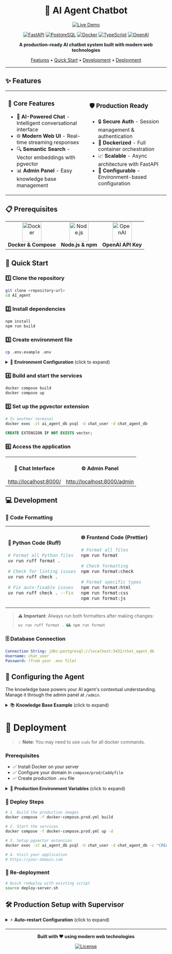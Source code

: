 <div align="center">

# 🤖 AI Agent Chatbot

<a href="https://andres-ai.aduquehd.com/">
  <img src="https://img.shields.io/badge/🔗%20Live%20Demo-Visit%20Site-blue?style=for-the-badge" alt="Live Demo">
</a>

[![FastAPI](https://img.shields.io/badge/FastAPI-005571?style=for-the-badge&logo=fastapi)](https://fastapi.tiangolo.com/)
[![PostgreSQL](https://img.shields.io/badge/PostgreSQL-316192?style=for-the-badge&logo=postgresql&logoColor=white)](https://www.postgresql.org/)
[![Docker](https://img.shields.io/badge/Docker-2496ED?style=for-the-badge&logo=docker&logoColor=white)](https://www.docker.com/)
[![TypeScript](https://img.shields.io/badge/TypeScript-3178C6?style=for-the-badge&logo=typescript&logoColor=white)](https://www.typescriptlang.org/)
[![OpenAI](https://img.shields.io/badge/OpenAI-412991?style=for-the-badge&logo=openai&logoColor=white)](https://openai.com/)

**A production-ready AI chatbot system built with modern web technologies**

[Features](#features) • [Quick Start](#quick-start) • [Development](#development) • [Deployment](#deployment)

</div>

---

## ✨ Features

<table>
<tr>
<td>

### 🚀 Core Features
- 🤖 **AI-Powered Chat** - Intelligent conversational interface
- 🌐 **Modern Web UI** - Real-time streaming responses
- 🔍 **Semantic Search** - Vector embeddings with pgvector
- 📊 **Admin Panel** - Easy knowledge base management

</td>
<td>

### 🛡️ Production Ready
- 🔒 **Secure Auth** - Session management & authentication
- 🐳 **Dockerized** - Full container orchestration
- 📈 **Scalable** - Async architecture with FastAPI
- 🔧 **Configurable** - Environment-based configuration

</td>
</tr>
</table>

## 📋 Prerequisites

<table>
<tr>
<td align="center">
<img src="https://raw.githubusercontent.com/docker/compose/main/logo.png" width="60" height="60" alt="Docker">
<br>
<b>Docker & Compose</b>
</td>
<td align="center">
<img src="https://raw.githubusercontent.com/nodejs/nodejs.org/main/static/images/logo.svg" width="60" height="60" alt="Node.js">
<br>
<b>Node.js & npm</b>
</td>
<td align="center">
<img src="https://upload.wikimedia.org/wikipedia/commons/4/4d/OpenAI_Logo.svg" width="60" height="60" alt="OpenAI">
<br>
<b>OpenAI API Key</b>
</td>
</tr>
</table>

## 🚀 Quick Start

### 1️⃣ **Clone the repository**

```bash
git clone <repository-url>
cd AI_agent
```

### 2️⃣ **Install dependencies**

```bash
npm install
npm run build
```

### 3️⃣ **Create environment file**

```bash
cp .env.example .env
```

<details>
<summary>📝 <b>Environment Configuration</b> (click to expand)</summary>

```dotenv
# 🔑 OpenAI API Configuration
OPENAI_API_KEY=sk-proj-your-openai-api-key-here

# 📊 Logfire Configuration (optional - for observability)
LOGFIRE_TOKEN=pylf_v1_us_your-logfire-token-here

# 🗄️ Database Configuration
DB_CONNECTION_STRING=postgresql+asyncpg://chat_user:your_secure_password@db/chat_agent_db
POSTGRES_USER=chat_user
POSTGRES_PASSWORD=your_secure_password
POSTGRES_DB=chat_agent_db

# 👤 FastAPI Admin
ADMIN_USER=admin
ADMIN_PASSWORD='your_secure_admin_password'
FASTAPI_ADMIN_SECRET_KEY='your_secret_key_here_32_chars_min'

# ⚙️ Application Configuration
APP_ENV=development
DEBUG=false

# 📈 Analytics Configuration (optional)
GA_TRACKING_ID=G-YOUR-TRACKING-ID-HERE
```

</details>

### 4️⃣ **Build and start the services**

```bash
docker compose build
docker compose up
```

### 5️⃣ **Set up the pgvector extension**

```bash
# In another terminal
docker exec -it ai_agent_db psql -U chat_user -d chat_agent_db
```

```sql
CREATE EXTENSION IF NOT EXISTS vector;
```

### 6️⃣ **Access the application**

<table>
<tr>
<td align="center">
<h4>💬 Chat Interface</h4>
<a href="http://localhost:8000/">http://localhost:8000/</a>
</td>
<td align="center">
<h4>⚙️ Admin Panel</h4>
<a href="http://localhost:8000/admin">http://localhost:8000/admin</a>
</td>
</tr>
</table>

## 💻 Development

### 🎨 Code Formatting

<table>
<tr>
<td>

#### 🐍 Python Code (Ruff)

```bash
# Format all Python files
uv run ruff format .

# Check for linting issues
uv run ruff check .

# Fix auto-fixable issues
uv run ruff check . --fix
```

</td>
<td>

#### 🌐 Frontend Code (Prettier)

```bash
# Format all files
npm run format

# Check formatting
npm run format:check

# Format specific types
npm run format:html
npm run format:css
npm run format:js
```

</td>
</tr>
</table>

> ⚠️ **Important**: Always run both formatters after making changes:
> ```bash
> uv run ruff format . && npm run format
> ```

### 🗄️ Database Connection

```yaml
Connection String: jdbc:postgresql://localhost:5432/chat_agent_db
Username: chat_user
Password: (from your .env file)
```

## 🎯 Configuring the Agent

The knowledge base powers your AI agent's contextual understanding. Manage it through the admin panel at `/admin`.

<details>
<summary>📚 <b>Knowledge Base Example</b> (click to expand)</summary>

```json
[
  {
    "type": "hobbies",
    "title": "Racing bikes",
    "content": "I've been racing bikes for 3 years, and I love the adrenaline rush."
  },
  {
    "type": "hobbies",
    "title": "Playing guitar",
    "content": "Started playing guitar last year, it helps me relax after work."
  }
]
```

</details>

# 🚢 Deployment

> 💡 **Note**: You may need to use `sudo` for all docker commands.

### Prerequisites

- ✅ Install Docker on your server
- ✅ Configure your domain in `compose/prod/Caddyfile`
- ✅ Create production `.env` file

<details>
<summary>🔐 <b>Production Environment Variables</b> (click to expand)</summary>

```dotenv
# 🔑 OpenAI API Configuration
OPENAI_API_KEY=sk-proj-your-openai-api-key-here

# 📊 Logfire Configuration (optional)
LOGFIRE_TOKEN=pylf_v1_us_your-logfire-token-here

# 🗄️ Database Configuration
DB_CONNECTION_STRING=postgresql+asyncpg://chat_user:your_secure_password@db/chat_agent_db
POSTGRES_USER=chat_user
POSTGRES_PASSWORD=your_secure_password
POSTGRES_DB=chat_agent_db

# 👤 FastAPI Admin
ADMIN_USER=admin
ADMIN_PASSWORD='your_secure_admin_password'
FASTAPI_ADMIN_SECRET_KEY='your_secret_key_here_32_chars_min'

# ⚙️ Application Configuration
APP_ENV=production
DEBUG=false

# 📈 Analytics Configuration (optional)
GA_TRACKING_ID=G-YOUR-TRACKING-ID-HERE
```

</details>

### 🚀 Deploy Steps

```bash
# 1. Build the production images
docker compose -f docker-compose.prod.yml build

# 2. Start the services
docker compose -f docker-compose.prod.yml up -d

# 3. Setup pgvector extension
docker exec -it ai_agent_db psql -U chat_user -d chat_agent_db -c "CREATE EXTENSION IF NOT EXISTS vector;"

# 4. Visit your application
# https://your-domain.com
```

### 🔄 Re-deployment

```bash
# Quick redeploy with existing script
source deploy-server.sh
```

## 🛠️ Production Setup with Supervisor

<details>
<summary>⚡ <b>Auto-restart Configuration</b> (click to expand)</summary>

### 1. Install Supervisor
```bash
sudo apt install supervisor -y
```

### 2. Create Configuration
```bash
sudo nano /etc/supervisor/conf.d/ai_agent.conf
```

```ini
[program:ai_agent]
directory=/home/ubuntu/AI_agent
command=sudo /usr/bin/docker compose -f docker-compose.prod.yml up
autostart=true
autorestart=true
stderr_logfile=/var/log/ai_agent.err.log
stdout_logfile=/var/log/ai_agent.out.log
```

### 3. Apply Configuration
```bash
sudo supervisorctl reread
sudo supervisorctl update
sudo supervisorctl start ai_agent
```

### 📋 Useful Commands
```bash
# View logs
sudo tail -f /var/log/ai_agent.out.log

# Stop for debugging
sudo supervisorctl stop ai_agent
docker compose -f docker-compose.prod.yml up
```

</details>

---

<div align="center">

**Built with ❤️ using modern web technologies**

[![License](https://img.shields.io/badge/License-MIT-blue.svg?style=flat-square)](LICENSE)

</div>
